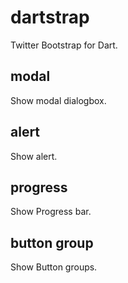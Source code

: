 dartstrap
=========

Twitter Bootstrap for Dart.

modal
-----
Show modal dialogbox.

alert
-----
Show alert.

progress
--------
Show Progress bar.

button group
------------
Show Button groups.
